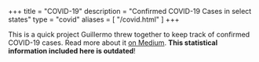 +++
title = "COVID-19"
description = "Confirmed COVID-19 Cases in select states"
type = "covid"
aliases = [
    "/covid.html"
]
+++

This is a quick project Guillermo threw together to keep track of confirmed COVID-19 cases. Read more about it [on Medium](https://medium.com/@guillermoandrae/building-an-unflashy-serverless-covid-19-tracker-with-aws-afb6f54ffc52). **This statistical information included here is outdated**!
